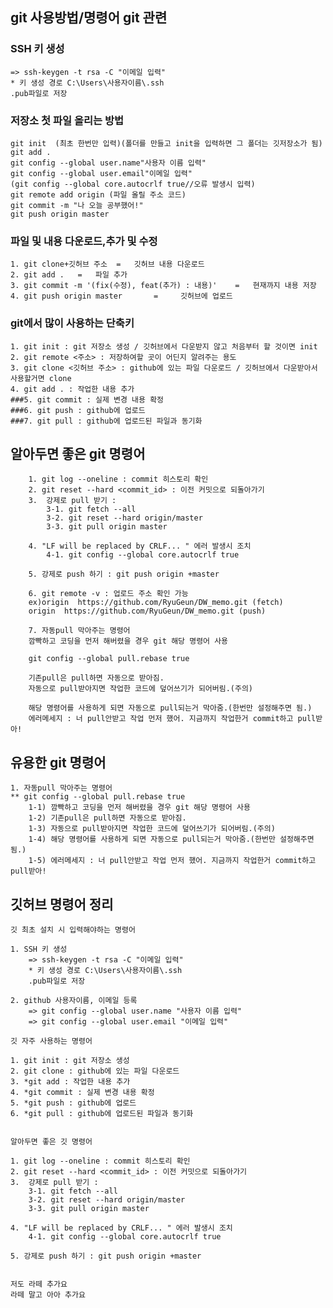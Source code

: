 ## git 사용방법/명령어 git 관련

### SSH 키 생성

    => ssh-keygen -t rsa -C "이메일 입력"
    * 키 생성 경로 C:\Users\사용자이름\.ssh
    .pub파일로 저장

### 저장소 첫 파일 올리는 방법

    git init  (최초 한번만 입력)(폴더를 만들고 init을 입력하면 그 폴더는 깃저장소가 됨)
    git add .
    git config --global user.name"사용자 이름 입력"
    git config --global user.email"이메일 입력"
    (git config --global core.autocrlf true//오류 발생시 입력)
    git remote add origin (파일 올릴 주소 코드)
    git commit -m "나 오늘 공부했어!"
    git push origin master

### 파일 및 내용 다운로드,추가 및 수정

    1. git clone+깃허브 주소  =   깃허브 내용 다운로드
    2. git add .   =   파일 추가
    3. git commit -m '(fix(수정), feat(추가) : 내용)'    =   현재까지 내용 저장
    4. git push origin master       =     깃허브에 업로드

### git에서 많이 사용하는 단축키

    1. git init : git 저장소 생성 / 깃허브에서 다운받지 않고 처음부터 할 것이면 init
    2. git remote <주소> : 저장하여할 곳이 어딘지 알려주는 용도
    3. git clone <깃허브 주소> : github에 있는 파일 다운로드 / 깃허브에서 다운받아서 사용할거면 clone
    4. git add . : 작업한 내용 추가
    ###5. git commit : 실제 변경 내용 확정
    ###6. git push : github에 업로드
    ###7. git pull : github에 업로드된 파일과 동기화

## 알아두면 좋은 git 명령어

```
    1. git log --oneline : commit 히스토리 확인
    2. git reset --hard <commit_id> : 이전 커밋으로 되돌아가기
    3.  강제로 pull 받기 :
        3-1. git fetch --all
        3-2. git reset --hard origin/master
        3-3. git pull origin master

    4. "LF will be replaced by CRLF... " 에러 발생시 조치
        4-1. git config --global core.autocrlf true

    5. 강제로 push 하기 : git push origin +master

    6. git remote -v : 업로드 주소 확인 가능
    ex)origin  https://github.com/RyuGeun/DW_memo.git (fetch)
    origin  https://github.com/RyuGeun/DW_memo.git (push)

    7. 자동pull 막아주는 명령어
    깜빡하고 코딩을 먼저 해버렸을 경우 git 해당 명령어 사용

    git config --global pull.rebase true

    기존pull은 pull하면 자동으로 받아짐.
    자동으로 pull받아지면 작업한 코드에 덮어쓰기가 되어버림.(주의)

    해당 명령어를 사용하게 되면 자동으로 pull되는거 막아줌.(한번만 설정해주면 됨.)
    에러메세지 : 너 pull안받고 작업 먼저 했어. 지금까지 작업한거 commit하고 pull받아!
```

## 유용한 git 명령어

```
1. 자동pull 막아주는 명령어
** git config --global pull.rebase true
    1-1) 깜빡하고 코딩을 먼저 해버렸을 경우 git 해당 명령어 사용
    1-2) 기존pull은 pull하면 자동으로 받아짐.
    1-3) 자동으로 pull받아지면 작업한 코드에 덮어쓰기가 되어버림.(주의)
    1-4) 해당 명령어를 사용하게 되면 자동으로 pull되는거 막아줌.(한번만 설정해주면 됨.)
    1-5) 에러메세지 : 너 pull안받고 작업 먼저 했어. 지금까지 작업한거 commit하고 pull받아!
```

## 깃허브 명령어 정리

```
깃 최초 설치 시 입력해야하는 명령어

1. SSH 키 생성
    => ssh-keygen -t rsa -C "이메일 입력"
    * 키 생성 경로 C:\Users\사용자이름\.ssh
    .pub파일로 저장

2. github 사용자이름, 이메일 등록
    => git config --global user.name "사용자 이름 입력"
    => git config --global user.email "이메일 입력"

깃 자주 사용하는 명령어

1. git init : git 저장소 생성
2. git clone : github에 있는 파일 다운로드
3. *git add : 작업한 내용 추가
4. *git commit : 실제 변경 내용 확정
5. *git push : github에 업로드
6. *git pull : github에 업로드된 파일과 동기화


알아두면 좋은 깃 명령어

1. git log --oneline : commit 히스토리 확인
2. git reset --hard <commit_id> : 이전 커밋으로 되돌아가기
3.  강제로 pull 받기 :
    3-1. git fetch --all
    3-2. git reset --hard origin/master
    3-3. git pull origin master

4. "LF will be replaced by CRLF... " 에러 발생시 조치
    4-1. git config --global core.autocrlf true

5. 강제로 push 하기 : git push origin +master


저도 라떼 추가요
라떼 말고 아아 추가요
```
